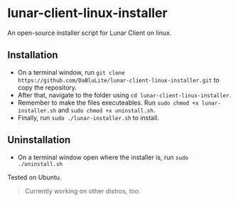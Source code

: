 # lunar-client-linux-installer
An open-source installer script for Lunar Client on linux.

## Installation
* On a terminal window, run `git clone https://github.com/DaBluLite/lunar-client-linux-installer.git` to copy the repository.
* After that, navigate to the folder using `cd lunar-client-linux-installer`.
* Remember to make the files executeables. Run `sudo chmod +x lunar-installer.sh` and `sudo chmod +x uninstall.sh`.
* Finally, run `sudo ./lunar-installer.sh` to install.

## Uninstallation
* On a terminal window open where the installer is, run `sudo ./uninstall.sh`

Tested on Ubuntu.

> Currently working on other distros, too.

